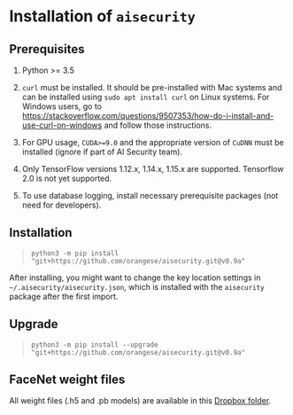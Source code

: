 # Installation of `aisecurity`

## Prerequisites

1. Python >= 3.5

2. `curl` must be installed. It should be pre-installed with Mac systems and can be installed using `sudo apt install curl` on Linux systems. For Windows users, go to https://stackoverflow.com/questions/9507353/how-do-i-install-and-use-curl-on-windows and follow those instructions.

3. For GPU usage, `CUDA>=9.0` and the appropriate version of `CuDNN` must be installed (ignore if part of AI Security team).

5. Only TensorFlow versions 1.12.x, 1.14.x, 1.15.x are supported. Tensorflow 2.0 is not yet supported.

6. To use database logging, install necessary prerequisite packages (not need for developers).

## Installation

> `python3 -m pip install "git+https://github.com/orangese/aisecurity.git@v0.9a"`

After installing, you might want to change the key location settings in `~/.aisecurity/aisecurity.json`, which is installed with the `aisecurity` package after the first import.

## Upgrade

> `python3 -m pip install --upgrade "git+https://github.com/orangese/aisecurity.git@v0.9a"`

## FaceNet weight files

All weight files (.h5 and .pb models) are available in this [Dropbox folder](https://www.dropbox.com/sh/k9ci2nphj7i7dde/AACaQuxUJ6GoPHFxW6FtJlZca?dl=0).

